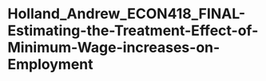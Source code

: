 # Holland_Andrew_ECON418_FINAL-Estimating-the-Treatment-Effect-of-Minimum-Wage-increases-on-Employment